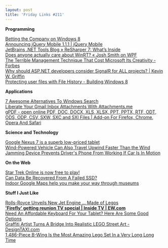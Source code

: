 ```yaml
---
layout: post
title: 'Friday Links #211'
---
```

**Programming**

[Betting the Company on Windows 8](http://www.codinghorror.com/blog/2012/07/betting-the-company-on-windows-8.html)   
[Announcing jQuery Mobile 1.1.1 | jQuery Mobile](http://jquerymobile.com/blog/2012/07/12/jqm-1-1-1/)   
[JetBrains .NET Tools Blog » ReSharper 7: What’s Inside](http://blogs.jetbrains.com/dotnet/2012/07/resharper-7-whats-inside/)   
[Does anyone actually care about WinRT? « Josh Smith on WPF](http://joshsmithonwpf.wordpress.com/2012/03/20/does-anyone-actually-care-about-winrt/)   
[The Terrible Management Technique That Cost Microsoft Its Creativity - Forbes](http://www.forbes.com/sites/frederickallen/2012/07/03/the-terrible-management-technique-that-cost-microsoft-its-creativity/)   
[Why should ASP.NET developers consider SignalR for ALL projects? | Kevin W. Griffin](http://www.kevgriffin.com/why-should-asp-net-developers-consider-signalr-for-all-projects/)   
[Protecting user files with File History - Building Windows 8](http://blogs.msdn.com/b/b8/archive/2012/07/10/protecting-user-files-with-file-history.aspx)

**Applications**

[7 Awesome Alternatives To Windows Search](http://www.makeuseof.com/tag/7-awesome-alternatives-windows-search-si/)   
[Liberate Your Gmail Inbox Attachments With Attachments.me](http://www.makeuseof.com/tag/liberate-gmail-inbox-attachments-attachmentsme/)   
[gPDF - open online PDF, DOC, DOCX, XLS, XLSX, PPT, PPTX, RTF, ODT, ODS, ODP, CSV, SXW, SXC and SXI Files | Add-on For Firefox, Chrome, Opera And Safari](http://blog.arpitnext.com/gpdf)

**Science and Technology**

[Google Nexus 7 is a superb low-priced tablet](http://news.consumerreports.org/electronics/2012/07/google-nexus-7-is-a-superb-low-priced-tablet.html?EXTKEY=I72RSE0)   
[Wind-Powered Vehicle Can Also Travel Upwind Faster Than the Wind](http://www.wired.com/autopia/2012/07/wind-powered-car-upwind/)   
[Jamming Device Prevents Driver's Phone From Working If Car Is In Motion](http://www.popsci.com/technology/article/2012-07/new-device-can-block-drivers-phone-calls-while-letting-passengers-chat-away)

**On the Web**

[Star Trek Online is now free to play!](http://www.freewaregenius.com/2012/07/13/star-trek-online-is-now-free-to-play/)   
[Can Data Be Recovered From A Failed SSD?](http://www.makeuseof.com/tag/data-recovered-failed-ssd/)   
[Indoor Google Maps help you make your way through museums](http://googleblog.blogspot.com/2012/07/indoor-google-maps-help-you-make-your.html)

**Stuff I Just Like**

[Rolls-Royce Unveils New Jet Engine … Made of Legos](http://www.wired.com/autopia/2012/07/rolls-royce-engine-legos/)   
[**'Firefly' getting reunion TV special | Inside TV | EW.com**](http://insidetv.ew.com/2012/07/11/firefly-reunion-tv-special/)   
[Need An Affordable Keyboard For Your Tablet? Here Are Some Good Options](http://www.makeuseof.com/tag/affordable-keyboard-tablet-good-options-si/)   
[Graffiti Artist Turns A Bridge Into Realistic LEGO Street Art - DesignTAXI.com](http://designtaxi.com/news/352949/Graffiti-Artist-Turns-A-Bridge-Into-Realistic-LEGO-Street-Art/)   
[1,486-Piece B-Wing Is the Most Amazing Lego Set In a Very Long Long Time](http://gizmodo.com/5924079/1486+piece-b+wing-is-the-most-amazing-lego-set-in-a-very-long-time)
